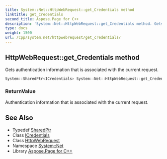 ```yaml
---
title: System::Net::HttpWebRequest::get_Credentials method
linktitle: get_Credentials
second_title: Aspose.Page for C++
description: 'System::Net::HttpWebRequest::get_Credentials method. Gets authentication information that is associated with the current request in C++.'
type: docs
weight: 1500
url: /cpp/system.net/httpwebrequest/get_credentials/
---
```

## HttpWebRequest::get_Credentials method


Gets authentication information that is associated with the current request.

```cpp
System::SharedPtr<ICredentials> System::Net::HttpWebRequest::get_Credentials() override
```


### ReturnValue

Authentication information that is associated with the current request.

## See Also

* Typedef [SharedPtr](../../../system/sharedptr/)
* Class [ICredentials](../../icredentials/)
* Class [HttpWebRequest](../)
* Namespace [System::Net](../../)
* Library [Aspose.Page for C++](../../../)
